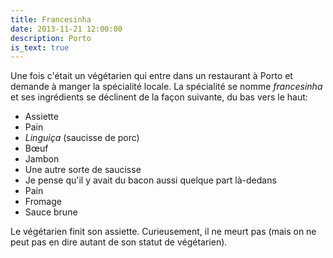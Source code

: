 ```yaml
---
title: Francesinha
date: 2013-11-21 12:00:00
description: Porto
is_text: true
---
```


Une fois c'était un végétarien qui entre dans un restaurant à Porto et demande à manger la spécialité locale. La spécialité se nomme *francesinha* et ses ingrédients se déclinent de la façon suivante, du bas vers le haut:

- Assiette
- Pain
- *Linguiça* (saucisse de porc)
- Bœuf
- Jambon
- Une autre sorte de saucisse
- Je pense qu'il y avait du bacon aussi quelque part là-dedans
- Pain
- Fromage
- Sauce brune

Le végétarien finit son assiette. Curieusement, il ne meurt pas (mais on ne peut pas en dire autant de son statut de végétarien).
